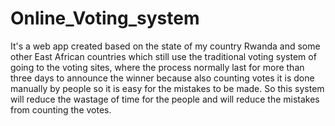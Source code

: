 # Online_Voting_system 
It's  a web app created  based on the state of my country Rwanda and some other East African countries which  still use the traditional voting system
of going to the voting sites, where the process normally last for more than three days to announce the winner because also counting votes it is done 
manually by people so it is easy for the mistakes to be made. So this system will reduce the wastage of time for the people and will reduce the mistakes 
from counting the votes.

